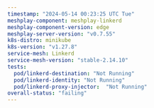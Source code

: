 ```yaml
---
timestamp: "2024-05-14 00:23:25 UTC Tue"
meshplay-component: meshplay-linkerd
meshplay-component-version: edge
meshplay-server-version: "v0.7.55"
k8s-distro: minikube
k8s-version: "v1.27.8"
service-mesh: Linkerd
service-mesh-version: "stable-2.14.10"
tests:
  pod/linkerd-destination: "Not Running"
  pod/linkerd-identity: "Not Running"
  pod/linkerd-proxy-injector:  "Not Running"
overall-status: "failing"
---
```


